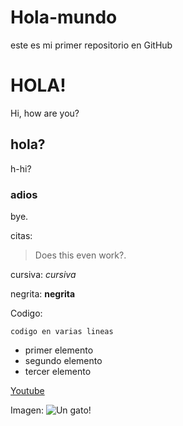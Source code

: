 # Hola-mundo
este es mi primer repositorio en GitHub


# HOLA!
Hi, how are you?
## hola?
h-hi?
### adios 
bye.

citas:

> Does this even work?.

cursiva:
*cursiva*

negrita:
**negrita**

Codigo:

```[Languaje]
codigo en varias lineas
```

* primer elemento
* segundo elemento
* tercer elemento

[Youtube](https://www.youtube.com/)

Imagen:
![Un gato!](https://shorturl.at/4WcNS)
